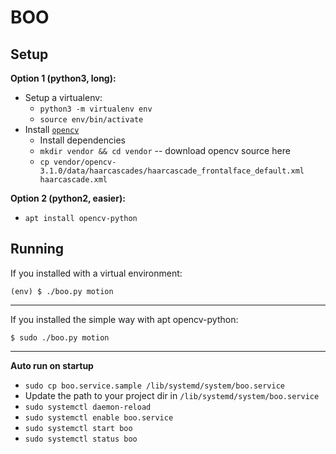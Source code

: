 # BOO

## Setup

**Option 1 (python3, long):**

- Setup a virtualenv:
    - `python3 -m virtualenv env`
    - `source env/bin/activate`
- Install [`opencv`](https://www.pyimagesearch.com/2016/10/24/ubuntu-16-04-how-to-install-opencv/)
    - Install dependencies
    - `mkdir vendor && cd vendor` -- download opencv source here
    - `cp vendor/opencv-3.1.0/data/haarcascades/haarcascade_frontalface_default.xml haarcascade.xml`

**Option 2 (python2, easier):**

- `apt install opencv-python`


## Running

If you installed with a virtual environment:

```
(env) $ ./boo.py motion
```

----

If you installed the simple way with apt opencv-python:

```
$ sudo ./boo.py motion
```

----

**Auto run on startup**

- `sudo cp boo.service.sample /lib/systemd/system/boo.service`
- Update the path to your project dir in `/lib/systemd/system/boo.service`
- `sudo systemctl daemon-reload`
- `sudo systemctl enable boo.service`
- `sudo systemctl start boo`
- `sudo systemctl status boo`

